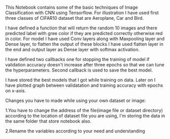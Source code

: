 This Notebook contains some of the basic techniques of Image Classification with CNN using Tensorflow. For illustration I have used first three classes of CIFAR10 dataset that are Aeroplane, Car and Bird.

I have defined a function that will return the random 10 images and there predicted label with gree color if they are predicted correctly otherwise red in color. For model I have used Conv layers along with Maxpooling layer and Dense layer, to flatten the output of these blocks I have used flatten layer in the end and output layer as Dense layer with softmax activation.

I have defined two callbacks one for stopping the training of model if validation accuracy doesn't increase after three epochs so that we can tune the hyperparameters. Second callback is used to save the best model.

I have stored the best models that I got while training on data. Later on I have plotted graph between validatation and training accuracy with epochs on x-axis.

Changes you have to made while using your own dataset or image:

1.You have to change the address of the file(image file or dataset directory) according to the location of dataset file you are using, I'm storing the data in the same folder that store notebook also.

2.Rename the variables according to your need and understanding
